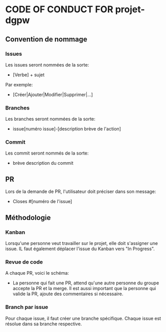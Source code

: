 # CODE OF CONDUCT FOR projet-dgpw

## Convention de nommage

### Issues

Les issues seront nommées de la sorte:
- [Verbe] + sujet

Par exemple:

- [Créer|Ajouter|Modifier|Supprimer|...]

### Branches

Les branches seront nommées de la sorte:
- issue[numéro issue]-[description brève de l'action]

### Commit

Les commit seront nommés de la sorte:
- brève description du commit 

## PR

Lors de la demande de PR, l'utilisateur doit préciser dans son message:
- Closes #[numéro de l'issue]

## Méthodologie

### Kanban

Lorsqu'une personne veut travailler sur le projet, elle doit s'assigner une issue. IL faut également
déplacer l'issue du Kanban vers "In Progress".

### Revue de code

A chaque PR, voici le schéma:

- La personne qui fait une PR, attend qu'une autre personne du groupe accepte la PR et la merge. 
Il est aussi important que la personne qui valide la PR, ajoute des commentaires si nécessaire.

### Branch par issue

Pour chaque issue, il faut créer une branche spécifique. Chaque issue est résolue dans sa branche respective.
 

